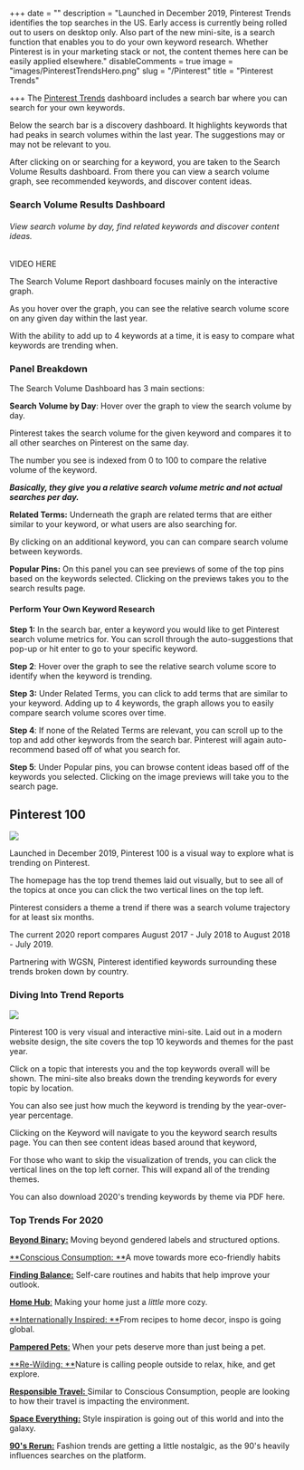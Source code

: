 +++
date = ""
description = "Launched in December 2019, Pinterest Trends identifies the top searches in the US. Early access is currently being rolled out to users on desktop only. Also part of the new mini-site, is a search function that enables you to do your own keyword research. Whether Pinterest is in your marketing stack or not, the content themes here can be easily applied elsewhere."
disableComments = true
image = "images/PinterestTrendsHero.png"
slug = "/Pinterest"
title = "Pinterest Trends"

+++
The [Pinterest Trends](https://trends.pinterest.com/) dashboard includes a search bar where you can search for your own keywords.

Below the search bar is a discovery dashboard. It highlights keywords that had peaks in search volumes within the last year. The suggestions may or may not be relevant to you.

After clicking on or searching for a keyword, you are taken to the Search Volume Results dashboard. From there you can view a search volume graph, see recommended keywords, and discover content ideas.

### Search Volume Results Dashboard

###### View search volume by day, find related keywords and discover content ideas.

VIDEO HERE

The Search Volume Report dashboard focuses mainly on the interactive graph.

As you hover over the graph, you can see the relative search volume score on any given day within the last year.

With the ability to add up to 4 keywords at a time, it is easy to compare what keywords are trending when.

### Panel Breakdown

The Search Volume Dashboard has 3 main sections:

**Search Volume by Day**: Hover over the graph to view the search volume by day.

Pinterest takes the search volume for the given keyword and compares it to all other searches on Pinterest on the same day.

The number you see is indexed from 0 to 100 to compare the relative volume of the keyword.

**_Basically, they give you a relative search volume metric and not actual searches per day._**

**Related Terms:** Underneath the graph are related terms that are either similar to your keyword, or what users are also searching for.

By clicking on an additional keyword, you can can compare search volume between keywords.

**Popular Pins:** On this panel you can see previews of some of the top pins based on the keywords selected. Clicking on the previews takes you to the search results page.

#### Perform Your Own Keyword Research

**Step 1:** In the search bar, enter a keyword you would like to get Pinterest search volume metrics for. You can scroll through the auto-suggestions that pop-up or hit enter to go to your specific keyword.

**Step 2**: Hover over the graph to see the relative search volume score to identify when the keyword is trending.

**Step 3:** Under Related Terms, you can click to add terms that are similar to your keyword. Adding up to 4 keywords, the graph allows you to easily compare search volume scores over time.

**Step 4**: If none of the Related Terms are relevant, you can scroll up to the top and add other keywords from the search bar. Pinterest will again auto-recommend based off of what you search for.

**Step 5**: Under Popular pins, you can browse content ideas based off of the keywords you selected. Clicking on the image previews will take you to the search page.

## Pinterest 100

![](/uploads/trend100.png)

Launched in December 2019, Pinterest 100 is a visual way to explore what is trending on Pinterest.

The homepage has the top trend themes laid out visually, but to see all of the topics at once you can click the two vertical lines on the top left.

Pinterest considers a theme a trend if there was a search volume trajectory for at least six months.

The current 2020 report compares August 2017 - July 2018 to August 2018 - July 2019.

Partnering with WGSN, Pinterest identified keywords surrounding these trends broken down by country.

### Diving Into Trend Reports

![](/uploads/resorts.PNG)

Pinterest 100 is very visual and interactive mini-site. Laid out in a modern website design, the site covers the top 10 keywords and themes for the past year.

Click on a topic that interests you and the top keywords overall will be shown. The mini-site also breaks down the trending keywords for every topic by location.

You can also see just how much the keyword is trending by the year-over-year percentage.

Clicking on the Keyword will navigate to you the keyword search results page. You can then see content ideas based around that keyword,

For those who want to skip the visualization of trends, you can click the vertical lines on the top left corner. This will expand all of the trending themes.

You can also download 2020's trending keywords by theme via PDF here.

### Top Trends For 2020

[**Beyond Binary:**](https://www.pinterest100.com/en-us/beyond-binary/) Moving beyond gendered labels and structured options.

[**Conscious Consumption: **](https://www.pinterest100.com/en-us/conscious-consumption/)A move towards more eco-friendly habits

[**Finding Balance:**](https://www.pinterest100.com/en-us/finding-balance/) Self-care routines and habits that help improve your outlook.

[**Home Hub**:](https://www.pinterest100.com/en-us/home-hub/) Making your home just a _little_ more cozy.

[**Internationally Inspired: **](https://www.pinterest100.com/en-us/internationally-inspired/)From recipes to home decor, inspo is going global.

[**Pampered Pets**:](https://www.pinterest100.com/en-us/pampered-pets/) When your pets deserve more than just being a pet.

[**Re-Wilding: **](https://www.pinterest100.com/en-us/re-wilding/)Nature is calling people outside to relax, hike, and get explore.

[**Responsible Travel:** ](https://www.pinterest100.com/en-us/responsible-travel/)Similar to Conscious Consumption, people are looking to how their travel is impacting the environment.

[**Space Everything:**](https://www.pinterest100.com/en-us/space-everything/) Style inspiration is going out of this world and into the galaxy.

[**90's Rerun:**]() Fashion trends are getting a little nostalgic, as the 90's heavily influences searches on the platform.
